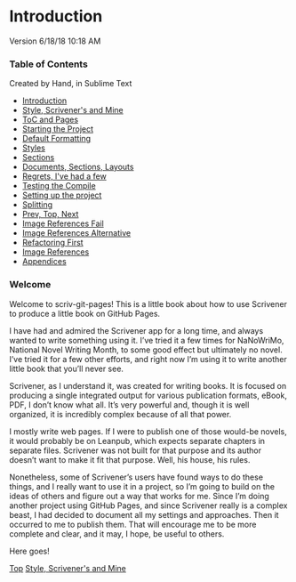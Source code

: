 # Introduction #

Version 6/18/18 10:18 AM

### Table of Contents

Created by Hand, in Sublime Text

* [Introduction](index.html)
* [Style, Scrivener's and Mine](01.html)
* [ToC and Pages](02.html)
* [Starting the Project](03.html)
* [Default Formatting](04.html)
* [Styles](05.html)
* [Sections](06.html)
* [Documents, Sections, Layouts](07.html)
* [Regrets, I've had a few](08.html)
* [Testing the Compile](09.html)
* [Setting up the project](10.html)
* [Splitting](11.html)
* [Prev, Top, Next](12.html)
* [Image References Fail](13.html)
* [Image References Alternative](14.md)
* [Refactoring First](15.md)
* [Image References](16.md)
* [Appendices](17.html)

### Welcome

Welcome to scriv-git-pages! This is a little book about how to use Scrivener to produce a little book on GitHub Pages.

I have had and admired the Scrivener app for a long time, and always wanted to write something using it. I’ve tried it a few times for NaNoWriMo, National Novel Writing Month, to some good effect but ultimately no novel. I’ve tried it for a few other efforts, and right now I’m using it to write another little book that you’ll never see.

Scrivener, as I understand it, was created for writing books. It is focused on producing a single integrated output for various publication formats, eBook, PDF, I don’t know what all. It’s very powerful and, though it is well organized, it is incredibly complex because of all that power. 

I mostly write web pages. If I were to publish one of those would-be novels, it would probably be on Leanpub, which expects separate chapters in separate files. Scrivener was not built for that purpose and its author doesn’t want to make it fit that purpose. Well, his house, his rules. 

Nonetheless, some of Scrivener’s users have found ways to do these things, and I really want to use it in a project, so I’m going to build on the ideas of others and figure out a way that works for me. Since I’m doing another project using GitHub Pages, and since Scrivener really is a complex beast, I had decided to document all my settings and approaches. Then it occurred to me to publish them. That will encourage me to be more complete and clear, and it may, I hope, be useful to others.

Here goes!



[Top](index.html) [Style, Scrivener's and Mine](01.html)




[ScreenShot2018-06-17at5.43.41AM]: ScreenShot2018-06-17at5.43.41AM.png

[ScreenShot2018-06-15at3.48.45AM]: ScreenShot2018-06-15at3.48.45AM.png

[ScreenShot2018-06-15at3.56.55AM]: ScreenShot2018-06-15at3.56.55AM.png

[ScreenShot2018-06-15at3.59.33AM]: ScreenShot2018-06-15at3.59.33AM.png

[ScreenShot2018-06-15at4.15.13AM]: ScreenShot2018-06-15at4.15.13AM.png

[ScreenShot2018-06-15at4.31.51AM]: ScreenShot2018-06-15at4.31.51AM.png

[ScreenShot2018-06-15at4.33.00AM]: ScreenShot2018-06-15at4.33.00AM.png

[ScreenShot2018-06-15at4.34.19AM]: ScreenShot2018-06-15at4.34.19AM.png

[ScreenShot2018-06-15at4.35.50AM]: ScreenShot2018-06-15at4.35.50AM.png

[ScreenShot2018-06-15at4.53.51AM]: ScreenShot2018-06-15at4.53.51AM.png

[ScreenShot2018-06-15at4.55.43AM]: ScreenShot2018-06-15at4.55.43AM.png

[ScreenShot2018-06-15at5.07.22AM]: ScreenShot2018-06-15at5.07.22AM.png

[ScreenShot2018-06-15at5.12.50AM]: ScreenShot2018-06-15at5.12.50AM.png

[ScreenShot2018-06-15at5.14.54AM]: ScreenShot2018-06-15at5.14.54AM.png

[ScreenShot2018-06-15at9.24.21AM]: ScreenShot2018-06-15at9.24.21AM.png

[ScreenShot2018-06-15at9.59.53AM]: ScreenShot2018-06-15at9.59.53AM.png

[ScreenShot2018-06-16at7.47.10AM]: ScreenShot2018-06-16at7.47.10AM.png

[ScreenShot2018-06-17at6.41.19AM]: ScreenShot2018-06-17at6.41.19AM.png

[ScreenShot2018-06-17at7.05.30AM]: ScreenShot2018-06-17at7.05.30AM.png

[ScreenShot2018-06-17at8.13.28PM]: ScreenShot2018-06-17at8.13.28PM.png

[ScreenShot2018-06-18at9.45.26AM]: ScreenShot2018-06-18at9.45.26AM.png

[ScreenShot2018-06-17at6.06.28AM]: ScreenShot2018-06-17at6.06.28AM.png

